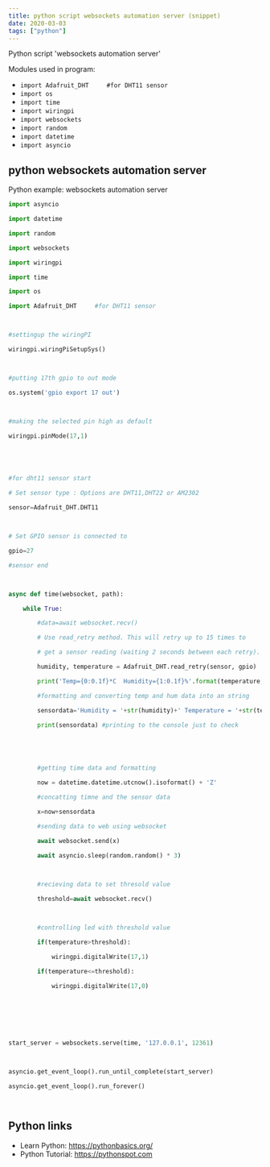 ```yaml
---
title: python script websockets automation server (snippet)
date: 2020-03-03
tags: ["python"]
---
```

Python script 'websockets automation server'


Modules used in program: 
* `import Adafruit_DHT     #for DHT11 sensor`
* `import os`
* `import time`
* `import wiringpi`
* `import websockets`
* `import random`
* `import datetime`
* `import asyncio`

## python websockets automation server

Python example: websockets automation server

```python
import asyncio

import datetime

import random

import websockets

import wiringpi

import time

import os

import Adafruit_DHT     #for DHT11 sensor



#settingup the wiringPI

wiringpi.wiringPiSetupSys()



#putting 17th gpio to out mode

os.system('gpio export 17 out')



#making the selected pin high as default

wiringpi.pinMode(17,1)





#for dht11 sensor start

# Set sensor type : Options are DHT11,DHT22 or AM2302

sensor=Adafruit_DHT.DHT11



# Set GPIO sensor is connected to

gpio=27

#sensor end



async def time(websocket, path):

    while True:

        #data=await websocket.recv()

        # Use read_retry method. This will retry up to 15 times to

        # get a sensor reading (waiting 2 seconds between each retry).

        humidity, temperature = Adafruit_DHT.read_retry(sensor, gpio)

        print('Temp={0:0.1f}*C  Humidity={1:0.1f}%'.format(temperature, humidity))

        #formatting and converting temp and hum data into an string

        sensordata='Humidity = '+str(humidity)+' Temperature = '+str(temperature)

        print(sensordata) #printing to the console just to check

        



        #getting time data and formatting

        now = datetime.datetime.utcnow().isoformat() + 'Z'

        #concatting timne and the sensor data

        x=now+sensordata

        #sending data to web using websocket

        await websocket.send(x)

        await asyncio.sleep(random.random() * 3)

        

        #recieving data to set thresold value

        threshold=await websocket.recv()



        #controlling led with threshold value

        if(temperature>threshold):

            wiringpi.digitalWrite(17,1)

        if(temperature<=threshold):

            wiringpi.digitalWrite(17,0)



            



start_server = websockets.serve(time, '127.0.0.1', 12361)



asyncio.get_event_loop().run_until_complete(start_server)

asyncio.get_event_loop().run_forever()

 

```

## Python links

- Learn Python: https://pythonbasics.org/
- Python Tutorial: https://pythonspot.com
